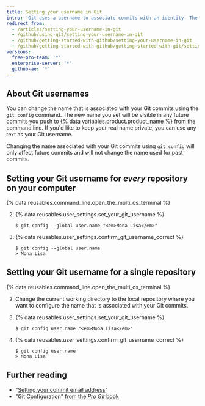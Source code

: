 ```yaml
---
title: Setting your username in Git
intro: 'Git uses a username to associate commits with an identity. The Git username is not the same as your {% data variables.product.product_name %} username.'
redirect_from:
  - /articles/setting-your-username-in-git
  - /github/using-git/setting-your-username-in-git
  - /github/getting-started-with-github/setting-your-username-in-git
  - /github/getting-started-with-github/getting-started-with-git/setting-your-username-in-git
versions:
  free-pro-team: '*'
  enterprise-server: '*'
  github-ae: '*'
---
```

## About Git usernames
You can change the name that is associated with your Git commits using the `git config` command. The new name you set will be visible in any future commits you push to {% data variables.product.product_name %} from the command line. If you'd like to keep your real name private, you can use any text as your Git username.

Changing the name associated with your Git commits using `git config` will only affect future commits and will not change the name used for past commits.

## Setting your Git username for *every* repository on your computer

{% data reusables.command_line.open_the_multi_os_terminal %}

2. {% data reusables.user_settings.set_your_git_username %}
   ```shell
   $ git config --global user.name "<em>Mona Lisa</em>"
   ```

3. {% data reusables.user_settings.confirm_git_username_correct %}
   ```shell
   $ git config --global user.name
   > Mona Lisa
   ```

## Setting your Git username for a single repository

{% data reusables.command_line.open_the_multi_os_terminal %}

2. Change the current working directory to the local repository where you want to configure the name that is associated with your Git commits.

3. {% data reusables.user_settings.set_your_git_username %}
   ```shell
   $ git config user.name "<em>Mona Lisa</em>"
   ```

3. {% data reusables.user_settings.confirm_git_username_correct %}
   ```shell
   $ git config user.name
   > Mona Lisa
   ```

## Further reading

- "[Setting your commit email address](/articles/setting-your-commit-email-address)"
- ["Git Configuration" from the _Pro Git_ book](https://git-scm.com/book/en/Customizing-Git-Git-Configuration)

